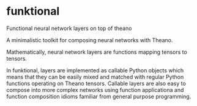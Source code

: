 # funktional
Functional neural network layers on top of theano

A minimalistic toolkit for composing neural networks with Theano. 

Mathematically, neural network layers are functions mapping tensors to tensors. 

In funktional, layers are implemented as callable Python objects which means that they can be 
easily mixed and matched with regular Python functions operating on 
Theano tensors. Callable layers are also easy to compose into more complex networks using function 
applicationa and function composition idioms familiar from general purpose programming.
